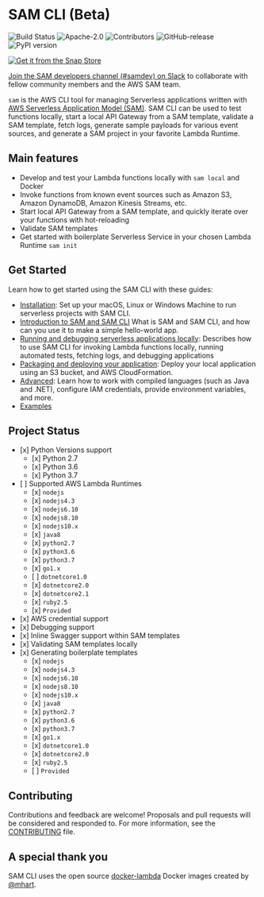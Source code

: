 <p align="center">
</p>

SAM CLI (Beta)
==============

![Build
Status](https://travis-ci.org/awslabs/aws-sam-cli.svg?branch=develop)
![Apache-2.0](https://img.shields.io/npm/l/aws-sam-local.svg)
![Contributors](https://img.shields.io/github/contributors/awslabs/aws-sam-cli.svg)
![GitHub-release](https://img.shields.io/github/release/awslabs/aws-sam-cli.svg)
![PyPI version](https://badge.fury.io/py/aws-sam-cli.svg)

[![Get it from the Snap Store](https://snapcraft.io/static/images/badges/en/snap-store-black.svg)](https://snapcraft.io/aws-sam-cli)

[Join the SAM developers channel (\#samdev) on
Slack](https://join.slack.com/t/awsdevelopers/shared_invite/enQtMzg3NTc5OTM2MzcxLTdjYTdhYWE3OTQyYTU4Njk1ZWY4Y2ZjYjBhMTUxNGYzNDg5MWQ1ZTc5MTRlOGY0OTI4NTdlZTMwNmI5YTgwOGM/)
to collaborate with fellow community members and the AWS SAM team.

`sam` is the AWS CLI tool for managing Serverless applications written
with [AWS Serverless Application Model
(SAM)](https://github.com/awslabs/serverless-application-model). SAM CLI
can be used to test functions locally, start a local API Gateway from a
SAM template, validate a SAM template, fetch logs, generate sample
payloads for various event sources, and generate a SAM project in your
favorite Lambda Runtime.

Main features
-------------

-   Develop and test your Lambda functions locally with `sam local` and
    Docker
-   Invoke functions from known event sources such as Amazon S3, Amazon
    DynamoDB, Amazon Kinesis Streams, etc.
-   Start local API Gateway from a SAM template, and quickly iterate
    over your functions with hot-reloading
-   Validate SAM templates
-   Get started with boilerplate Serverless Service in your chosen
    Lambda Runtime `sam init`

Get Started
-----------

Learn how to get started using the SAM CLI with these guides:

-   [Installation](https://aws.amazon.com/serverless/sam/): Set up your macOS, Linux or
    Windows Machine to run serverless projects with SAM CLI.
-   [Introduction to SAM and SAM CLI](https://docs.aws.amazon.com/serverless-application-model/latest/developerguide/serverless-quick-start.html) What is
    SAM and SAM CLI, and how can you use it to make a simple hello-world
    app.
-   [Running and debugging serverless applications
    locally](docs/usage.md): Describes how to use SAM CLI for invoking
    Lambda functions locally, running automated tests, fetching logs,
    and debugging applications
-   [Packaging and deploying your
    application](docs/deploying_serverless_applications.md): Deploy
    your local application using an S3 bucket, and AWS CloudFormation.
-   [Advanced](docs/advanced_usage.md): Learn how to work with compiled
    languages (such as Java and .NET), configure IAM credentials,
    provide environment variables, and more.
-   [Examples](https://github.com/awslabs/serverless-application-model/tree/master/examples/apps)

Project Status
--------------

-   \[x\] Python Versions support
    -   \[x\] Python 2.7
    -   \[x\] Python 3.6
    -   \[x\] Python 3.7
-   \[ \] Supported AWS Lambda Runtimes
    -   \[x\] `nodejs`
    -   \[x\] `nodejs4.3`
    -   \[x\] `nodejs6.10`
    -   \[x\] `nodejs8.10`
    -   \[x\] `nodejs10.x`
    -   \[x\] `java8`
    -   \[x\] `python2.7`
    -   \[x\] `python3.6`
    -   \[x\] `python3.7`
    -   \[x\] `go1.x`
    -   \[ \] `dotnetcore1.0`
    -   \[x\] `dotnetcore2.0`
    -   \[x\] `dotnetcore2.1`
    -   \[x\] `ruby2.5`
    -   \[x\] `Provided`
-   \[x\] AWS credential support
-   \[x\] Debugging support
-   \[x\] Inline Swagger support within SAM templates
-   \[x\] Validating SAM templates locally
-   \[x\] Generating boilerplate templates
    -   \[x\] `nodejs`
    -   \[x\] `nodejs4.3`
    -   \[x\] `nodejs6.10`
    -   \[x\] `nodejs8.10`
    -   \[x\] `nodejs10.x`
    -   \[x\] `java8`
    -   \[x\] `python2.7`
    -   \[x\] `python3.6`
    -   \[x\] `python3.7`
    -   \[x\] `go1.x`
    -   \[x\] `dotnetcore1.0`
    -   \[x\] `dotnetcore2.0`
    -   \[x\] `ruby2.5`
    -   \[ \] `Provided`

Contributing
------------

Contributions and feedback are welcome! Proposals and pull requests will
be considered and responded to. For more information, see the
[CONTRIBUTING](CONTRIBUTING.md) file.

A special thank you
-------------------

SAM CLI uses the open source
[docker-lambda](https://github.com/lambci/docker-lambda) Docker images
created by [@mhart](https://github.com/mhart).


